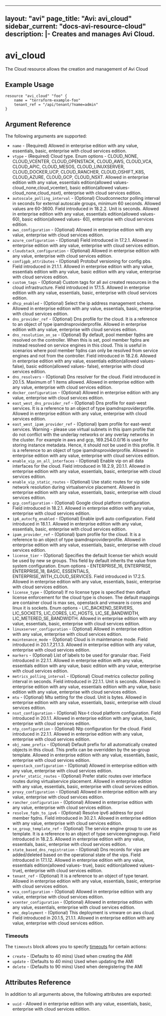 <!--
    Copyright 2021 VMware, Inc.
    SPDX-License-Identifier: Mozilla Public License 2.0
-->
---
layout: "avi"
page_title: "Avi: avi_cloud"
sidebar_current: "docs-avi-resource-cloud"
description: |-
  Creates and manages Avi Cloud.
---

# avi_cloud

The Cloud resource allows the creation and management of Avi Cloud

## Example Usage

```hcl
resource "avi_cloud" "foo" {
    name = "terraform-example-foo"
    tenant_ref = "/api/tenant/?name=admin"
}
```

## Argument Reference

The following arguments are supported:

* `name` - (Required) Allowed in enterprise edition with any value, essentials, basic, enterprise with cloud services edition.
* `vtype` - (Required) Cloud type. Enum options - CLOUD_NONE, CLOUD_VCENTER, CLOUD_OPENSTACK, CLOUD_AWS, CLOUD_VCA, CLOUD_APIC, CLOUD_MESOS, CLOUD_LINUXSERVER, CLOUD_DOCKER_UCP, CLOUD_RANCHER, CLOUD_OSHIFT_K8S, CLOUD_AZURE, CLOUD_GCP, CLOUD_NSXT. Allowed in enterprise edition with any value, essentials edition(allowed values- cloud_none,cloud_vcenter), basic edition(allowed values- cloud_none,cloud_nsxt), enterprise with cloud services edition.
* `autoscale_polling_interval` - (Optional) Cloudconnector polling interval in seconds for external autoscale groups, minimum 60 seconds. Allowed values are 60-3600. Field introduced in 18.2.2. Unit is seconds. Allowed in enterprise edition with any value, essentials edition(allowed values- 60), basic edition(allowed values- 60), enterprise with cloud services edition.
* `aws_configuration` - (Optional) Allowed in enterprise edition with any value, enterprise with cloud services edition.
* `azure_configuration` - (Optional) Field introduced in 17.2.1. Allowed in enterprise edition with any value, enterprise with cloud services edition.
* `cloudstack_configuration` - (Optional) Allowed in enterprise edition with any value, enterprise with cloud services edition.
* `configpb_attributes` - (Optional) Protobuf versioning for config pbs. Field introduced in 21.1.1. Allowed in enterprise edition with any value, essentials edition with any value, basic edition with any value, enterprise with cloud services edition.
* `custom_tags` - (Optional) Custom tags for all avi created resources in the cloud infrastructure. Field introduced in 17.1.5. Allowed in enterprise edition with any value, essentials, basic, enterprise with cloud services edition.
* `dhcp_enabled` - (Optional) Select the ip address management scheme. Allowed in enterprise edition with any value, essentials, basic, enterprise with cloud services edition.
* `dns_provider_ref` - (Optional) Dns profile for the cloud. It is a reference to an object of type ipamdnsproviderprofile. Allowed in enterprise edition with any value, enterprise with cloud services edition.
* `dns_resolution_on_se` - (Optional) By default, pool member fqdns are resolved on the controller. When this is set, pool member fqdns are instead resolved on service engines in this cloud. This is useful in scenarios where pool member fqdns can only be resolved from service engines and not from the controller. Field introduced in 18.2.6. Allowed in enterprise edition with any value, essentials edition(allowed values- false), basic edition(allowed values- false), enterprise with cloud services edition.
* `dns_resolvers` - (Optional) Dns resolver for the cloud. Field introduced in 20.1.5. Maximum of 1 items allowed. Allowed in enterprise edition with any value, enterprise with cloud services edition.
* `docker_configuration` - (Optional) Allowed in enterprise edition with any value, enterprise with cloud services edition.
* `east_west_dns_provider_ref` - (Optional) Dns profile for east-west services. It is a reference to an object of type ipamdnsproviderprofile. Allowed in enterprise edition with any value, enterprise with cloud services edition.
* `east_west_ipam_provider_ref` - (Optional) Ipam profile for east-west services. Warning - please use virtual subnets in this ipam profile that do not conflict with the underlay networks or any overlay networks in the cluster. For example in aws and gcp, 169.254.0.0/16 is used for storing instance metadata. Hence, it should not be used in this profile. It is a reference to an object of type ipamdnsproviderprofile. Allowed in enterprise edition with any value, enterprise with cloud services edition.
* `enable_vip_on_all_interfaces` - (Optional) Enable vip on all data interfaces for the cloud. Field introduced in 18.2.9, 20.1.1. Allowed in enterprise edition with any value, essentials, basic, enterprise with cloud services edition.
* `enable_vip_static_routes` - (Optional) Use static routes for vip side network resolution during virtualservice placement. Allowed in enterprise edition with any value, essentials, basic, enterprise with cloud services edition.
* `gcp_configuration` - (Optional) Google cloud platform configuration. Field introduced in 18.2.1. Allowed in enterprise edition with any value, enterprise with cloud services edition.
* `ip6_autocfg_enabled` - (Optional) Enable ipv6 auto configuration. Field introduced in 18.1.1. Allowed in enterprise edition with any value, essentials, basic, enterprise with cloud services edition.
* `ipam_provider_ref` - (Optional) Ipam profile for the cloud. It is a reference to an object of type ipamdnsproviderprofile. Allowed in enterprise edition with any value, essentials, basic, enterprise with cloud services edition.
* `license_tier` - (Optional) Specifies the default license tier which would be used by new se groups. This field by default inherits the value from system configuration. Enum options - ENTERPRISE_16, ENTERPRISE, ENTERPRISE_18, BASIC, ESSENTIALS, ENTERPRISE_WITH_CLOUD_SERVICES. Field introduced in 17.2.5. Allowed in enterprise edition with any value, essentials, basic, enterprise with cloud services edition.
* `license_type` - (Optional) If no license type is specified then default license enforcement for the cloud type is chosen. The default mappings are container cloud is max ses, openstack and vmware is cores and linux it is sockets. Enum options - LIC_BACKEND_SERVERS, LIC_SOCKETS, LIC_CORES, LIC_HOSTS, LIC_SE_BANDWIDTH, LIC_METERED_SE_BANDWIDTH. Allowed in enterprise edition with any value, essentials, basic, enterprise with cloud services edition.
* `linuxserver_configuration` - (Optional) Allowed in enterprise edition with any value, enterprise with cloud services edition.
* `maintenance_mode` - (Optional) Cloud is in maintenance mode. Field introduced in 20.1.7,21.1.3. Allowed in enterprise edition with any value, enterprise with cloud services edition.
* `markers` - (Optional) List of labels to be used for granular rbac. Field introduced in 22.1.1. Allowed in enterprise edition with any value, essentials edition with any value, basic edition with any value, enterprise with cloud services edition.
* `metrics_polling_interval` - (Optional) Cloud metrics collector polling interval in seconds. Field introduced in 22.1.1. Unit is seconds. Allowed in enterprise edition with any value, essentials edition with any value, basic edition with any value, enterprise with cloud services edition.
* `mtu` - (Optional) Mtu setting for the cloud. Unit is bytes. Allowed in enterprise edition with any value, essentials, basic, enterprise with cloud services edition.
* `nsxt_configuration` - (Optional) Nsx-t cloud platform configuration. Field introduced in 20.1.1. Allowed in enterprise edition with any value, basic, enterprise with cloud services edition.
* `ntp_configuration` - (Optional) Ntp configuration for the cloud. Field introduced in 22.1.1. Allowed in enterprise edition with any value, enterprise with cloud services edition.
* `obj_name_prefix` - (Optional) Default prefix for all automatically created objects in this cloud. This prefix can be overridden by the se-group template. Allowed in enterprise edition with any value, essentials, basic, enterprise with cloud services edition.
* `openstack_configuration` - (Optional) Allowed in enterprise edition with any value, enterprise with cloud services edition.
* `prefer_static_routes` - (Optional) Prefer static routes over interface routes during virtualservice placement. Allowed in enterprise edition with any value, essentials, basic, enterprise with cloud services edition.
* `proxy_configuration` - (Optional) Allowed in enterprise edition with any value, enterprise with cloud services edition.
* `rancher_configuration` - (Optional) Allowed in enterprise edition with any value, enterprise with cloud services edition.
* `resolve_fqdn_to_ipv6` - (Optional) Resolve ipv6 address for pool member fqdns. Field introduced in 30.2.1. Allowed in enterprise edition with any value, enterprise with cloud services edition.
* `se_group_template_ref` - (Optional) The service engine group to use as template. It is a reference to an object of type serviceenginegroup. Field introduced in 18.2.5. Allowed in enterprise edition with any value, essentials, basic, enterprise with cloud services edition.
* `state_based_dns_registration` - (Optional) Dns records for vips are added/deleted based on the operational state of the vips. Field introduced in 17.1.12. Allowed in enterprise edition with any value, essentials edition(allowed values- true), basic edition(allowed values- true), enterprise with cloud services edition.
* `tenant_ref` - (Optional) It is a reference to an object of type tenant. Allowed in enterprise edition with any value, essentials, basic, enterprise with cloud services edition.
* `vca_configuration` - (Optional) Allowed in enterprise edition with any value, enterprise with cloud services edition.
* `vcenter_configuration` - (Optional) Allowed in enterprise edition with any value, essentials, enterprise with cloud services edition.
* `vmc_deployment` - (Optional) This deployment is vmware on aws cloud. Field introduced in 20.1.5, 21.1.1. Allowed in enterprise edition with any value, enterprise with cloud services edition.


### Timeouts

The `timeouts` block allows you to specify [timeouts](https://www.terraform.io/docs/configuration/resources.html#timeouts) for certain actions:

* `create` - (Defaults to 40 mins) Used when creating the AMI
* `update` - (Defaults to 40 mins) Used when updating the AMI
* `delete` - (Defaults to 90 mins) Used when deregistering the AMI

## Attributes Reference

In addition to all arguments above, the following attributes are exported:

* `uuid` -  Allowed in enterprise edition with any value, essentials, basic, enterprise with cloud services edition.

